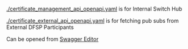 [./certificate_management_api_openapi.yaml](./certificate_management_api_openapi.yaml) is for Internal Switch Hub

[./certificate_external_api_openapi.yaml](./certificate_external_api_openapi.yaml) is for fetching pub subs from External DFSP Participants

Can be opened from [Swagger Editor](https://editor-next.swagger.io)

